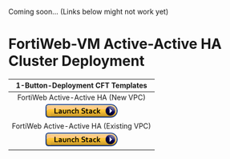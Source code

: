 Coming soon... (Links below might not work yet)

# FortiWeb-VM Active-Active HA Cluster Deployment

|1-Button-Deployment CFT Templates|
|:-:|
|FortiWeb Active-Active HA (New VPC)|
|[![Deploy to AWS](https://github.com/40net-cloud/fortinet-aws-solutions/blob/master/FortiGate/Active-Passive-Multi-Zone/images/aws_cft_image.png)](https://console.aws.amazon.com/cloudformation/home#/stacks/create/review?templateURL=https://ftnt-cfts.s3.amazonaws.com/fwb/fwb_aa_newvpc.yaml&stackName=FortiWeb-Active-Active-New-VPC)|
|FortiWeb Active-Active HA (Existing VPC)|
|[![Deploy to AWS](https://github.com/40net-cloud/fortinet-aws-solutions/blob/master/FortiGate/Active-Passive-Multi-Zone/images/aws_cft_image.png)](https://console.aws.amazon.com/cloudformation/home#/stacks/create/review?templateURL=https://ftnt-cfts.s3.amazonaws.com/fwb/fwb_aa_existingvpc.yaml&stackName=FortiWeb-Active-Active-Existing-VPC)|
